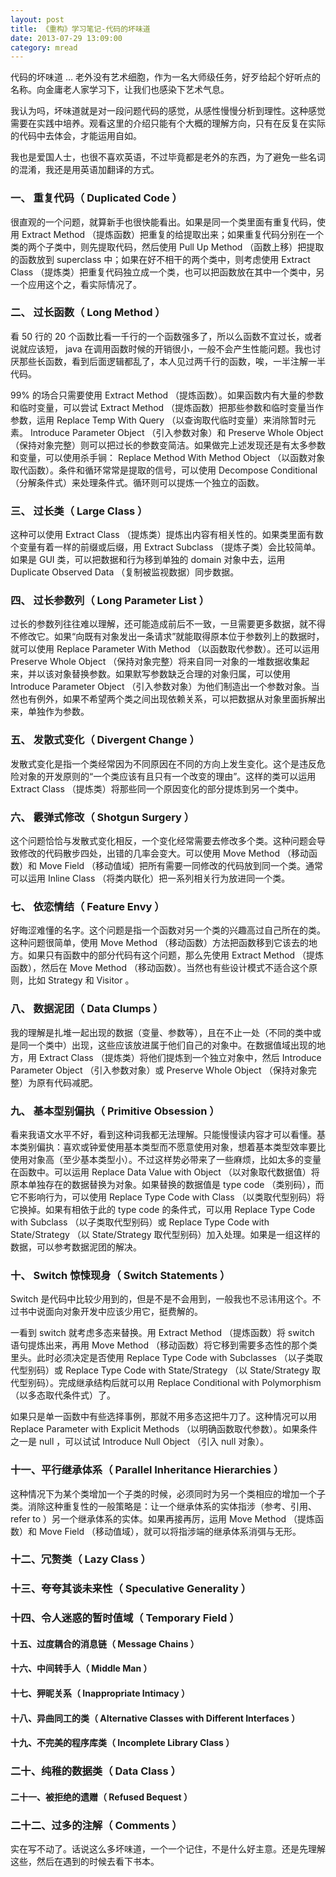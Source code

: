 ```yaml
---
layout: post
title: 《重构》学习笔记-代码的坏味道
date: 2013-07-29 13:09:00
category: mread
---
```


代码的坏味道 … 老外没有艺术细胞，作为一名大师级任务，好歹给起个好听点的名称。向金庸老人家学习下，让我们也感染下艺术气息。

我认为吗，坏味道就是对一段问题代码的感觉，从感性慢慢分析到理性。这种感觉需要在实践中培养。观看这里的介绍只能有个大概的理解方向，只有在反复在实际的代码中去体会，才能运用自如。

我也是爱国人士，也很不喜欢英语，不过毕竟都是老外的东西，为了避免一些名词的混淆，我还是用英语加翻译的方式。 

### 一、 重复代码（ Duplicated Code ）

很直观的一个问题，就算新手也很快能看出。如果是同一个类里面有重复代码，使用 Extract Method （提炼函数）把重复的给提取出来；如果重复代码分别在一个类的两个子类中，则先提取代码，然后使用 Pull Up Method （函数上移）把提取的函数放到 superclass 中；如果在好不相干的两个类中，则考虑使用 Extract Class （提炼类）把重复代码独立成一个类，也可以把函数放在其中一个类中，另一个应用这个之，看实际情况了。

### 二、 过长函数（ Long Method ）

看 50 行的 20 个函数比看一千行的一个函数强多了，所以么函数不宜过长，或者说就应该短， java 在调用函数时候的开销很小，一般不会产生性能问题。我也讨厌那些长函数，看到后面逻辑都乱了，本人见过两千行的函数，唉，一半注解一半代码。

99% 的场合只需要使用 Extract Method （提炼函数）。如果函数内有大量的参数和临时变量，可以尝试 Extract Method （提炼函数）把那些参数和临时变量当作参数，运用 Replace Temp With Query （以查询取代临时变量）来消除暂时元素。 Introduce Parameter Object （引入参数对象）和 Preserve Whole Object （保持对象完整）则可以把过长的参数变简洁。如果做完上述发现还是有太多参数和变量，可以使用杀手锏： Replace Method With Method Object （以函数对象取代函数）。条件和循环常常是提取的信号，可以使用 Decompose Conditional （分解条件式）来处理条件式。循环则可以提炼一个独立的函数。

### 三、 过长类（ Large Class ）

这种可以使用 Extract Class （提炼类）提炼出内容有相关性的。如果类里面有数个变量有着一样的前缀或后缀，用 Extract Subclass （提炼子类）会比较简单。如果是 GUI 类，可以把数据和行为移到单独的 domain 对象中去，运用 Duplicate Observed Data （复制被监视数据）同步数据。

### 四、 过长参数列（ Long Parameter List ）

过长的参数列往往难以理解，还可能造成前后不一致，一旦需要更多数据，就不得不修改它。如果“向既有对象发出一条请求”就能取得原本位于参数列上的数据时，就可以使用 Replace Parameter With Method （以函数取代参数）。还可以运用 Preserve Whole Object （保持对象完整）将来自同一对象的一堆数据收集起来，并以该对象替换参数。如果默写参数缺乏合理的对象归属，可以使用 Introduce Parameter Object （引入参数对象）为他们制造出一个参数对象。当然也有例外，如果不希望两个类之间出现依赖关系，可以把数据从对象里面拆解出来，单独作为参数。

### 五、 发散式变化（ Divergent Change ）

发散式变化是指一个类经常因为不同原因在不同的方向上发生变化。这个是违反危险对象的开发原则的“一个类应该有且只有一个改变的理由”。这样的类可以运用 Extract Class （提炼类）将那些同一个原因变化的部分提炼到另一个类中。

### 六、 霰弹式修改（ Shotgun Surgery ）

这个问题恰恰与发散式变化相反，一个变化经常需要去修改多个类。这种问题会导致修改的代码散步四处，出错的几率会变大。可以使用 Move Method （移动函数）和 Move Field （移动值域）把所有需要一同修改的代码放到同一个类。通常可以运用 Inline Class （将类内联化）把一系列相关行为放进同一个类。

### 七、 依恋情结（ Feature Envy ）

好晦涩难懂的名字。这个问题是指一个函数对另一个类的兴趣高过自己所在的类。这种问题很简单，使用 Move Method （移动函数）方法把函数移到它该去的地方。如果只有函数中的部分代码有这个问题，那么先使用 Extract Method （提炼函数），然后在 Move Method （移动函数）。当然也有些设计模式不适合这个原则，比如 Strategy 和 Visitor 。

### 八、 数据泥团（ Data Clumps ）

我的理解是扎堆一起出现的数据（变量、参数等），且在不止一处（不同的类中或是同一个类中）出现，这些应该放进属于他们自己的对象中。在数据值域出现的地方，用 Extract Class （提炼类）将他们提炼到一个独立对象中，然后 Introduce Parameter Object （引入参数对象）或 Preserve Whole Object （保持对象完整）为原有代码减肥。

### 九、 基本型别偏执（ Primitive Obsession ）

看来我语文水平不好，看到这种词我都无法理解。只能慢慢读内容才可以看懂。基本类别偏执：喜欢或钟爱使用基本类型而不愿意使用对象，想着基本类型效率要比使用对象高（至少基本类型小）。不过这样势必带来了一些麻烦，比如太多的变量在函数中。可以运用 Replace Data Value with Object （以对象取代数据值）将原本单独存在的数据替换为对象。如果替换的数据值是 type code （类别码），而它不影响行为，可以使用 Replace Type Code with Class （以类取代型别码）将它换掉。如果有相依于此的 type code 的条件式，可以用 Replace Type Code with Subclass （以子类取代型别码）或 Replace Type Code with State/Strategy （以 State/Strategy 取代型别码）加入处理。如果是一组这样的数据，可以参考数据泥团的解决。

### 十、 Switch 惊悚现身（ Switch Statements ）

Switch 是代码中比较少用到的，但是不是不会用到，一般我也不忌讳用这个。不过书中说面向对象开发中应该少用它，挺费解的。

一看到 switch 就考虑多态来替换。用 Extract Method （提炼函数）将 switch 语句提炼出来，再用 Move Method （移动函数）将它移到需要多态性的那个类里头。此时必须决定是否使用 Replace Type Code with Subclasses （以子类取代型别码）或 Replace Type Code with State/Strategy （以 State/Strategy 取代型别码）。完成继承结构后就可以用 Replace Conditional with Polymorphism （以多态取代条件式）了。

如果只是单一函数中有些选择事例，那就不用多态这把牛刀了。这种情况可以用 Replace Parameter with Explicit Methods （以明确函数取代参数）。如果条件之一是 null ，可以试试 Introduce Null Object （引入 null 对象）。

### 十一、平行继承体系（ Parallel Inheritance Hierarchies ）

这种情况下为某个类增加一个子类的时候，必须同时为另一个类相应的增加一个子类。消除这种重复性的一般策略是：让一个继承体系的实体指涉（参考、引用、 refer to ）另一个继承体系的实体。如果再接再厉，运用 Move Method （提炼函数）和 Move Field （移动值域），就可以将指涉端的继承体系消弭与无形。

### 十二、冗赘类（ Lazy Class ）

### 十三、夸夸其谈未来性（ Speculative Generality ）

### 十四、令人迷惑的暂时值域（ Temporary Field ）

#### 十五、过度耦合的消息链（ Message Chains ）

#### 十六、中间转手人（ Middle Man ）

#### 十七、狎昵关系（ Inappropriate Intimacy ）

#### 十八、异曲同工的类（ Alternative Classes with Different Interfaces ）

#### 十九、不完美的程序库类（ Incomplete Library Class ）

### 二十、纯稚的数据类（ Data Class ）

#### 二十一、被拒绝的遗赠（ Refused Bequest ）

### 二十二、过多的注解（ Comments ） 

实在写不动了。话说这么多坏味道，一个一个记住，不是什么好主意。还是先理解这些，然后在遇到的时候去看下书本。
